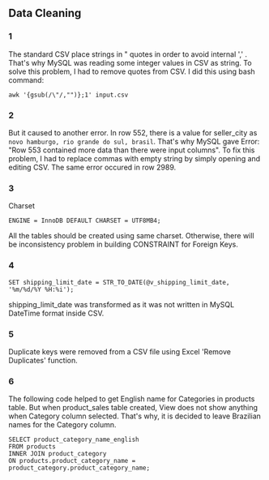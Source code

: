 ## Data Cleaning

### 1 
The standard CSV place strings in " quotes in order to avoid internal ',' . That's why MySQL was reading some integer values in CSV as string. To solve this problem, I had to remove quotes from CSV. I did this using bash command:

    awk '{gsub(/\"/,"")};1' input.csv 

### 2
But it caused to another error. In row 552, there is a value for seller_city as `novo hamburgo, rio grande do sul, brasil`. That's why MySQL gave Error: "Row 553 contained more data than there were input columns". To fix this problem, I had to replace commas with empty string by simply opening and editing CSV. The same error occured in row 2989. 

### 3
Charset

    ENGINE = InnoDB DEFAULT CHARSET = UTF8MB4;

All the tables should be created using same charset. Otherwise, there will be inconsistency problem in building CONSTRAINT for Foreign Keys.

### 4 

    SET shipping_limit_date = STR_TO_DATE(@v_shipping_limit_date, '%m/%d/%Y %H:%i');

shipping_limit_date was transformed as it was not written in MySQL DateTime format inside CSV.

### 5
Duplicate keys were removed from a CSV file using Excel 'Remove Duplicates' function.

### 6

The following code helped to get English name for Categories in products table. But when product_sales table created, View does not show anything when Category column selected. That's why, it is decided to leave Brazilian names for the Category column.

    SELECT product_category_name_english 
    FROM products 
    INNER JOIN product_category  
    ON products.product_category_name = product_category.product_category_name;
